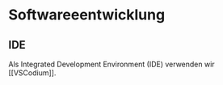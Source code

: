 # Softwareeentwicklung

## IDE

Als Integrated Development Environment (IDE) verwenden wir [[VSCodium]].